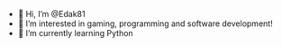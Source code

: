 - 👋 Hi, I’m @Edak81
- 👀 I’m interested in gaming, programming and software development!
- 🌱 I’m currently learning Python

<!---
Edak81/Edak81 is a ✨ special ✨ repository because its `README.md` (this file) appears on your GitHub profile.
You can click the Preview link to take a look at your changes.
--->
